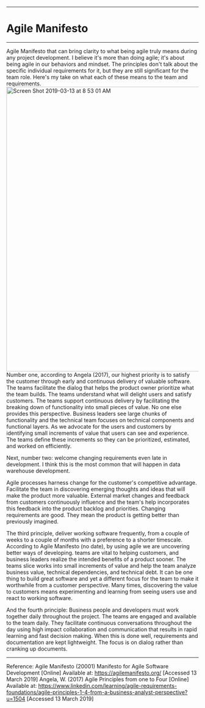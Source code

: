 ***
# Agile Manifesto 
***
Agile Manifesto that can bring clarity to what being agile truly means during any project development. I believe it's more than doing agile; it's about being agile in our behaviors and mindset. The principles don't talk about the specific individual requirements for it, but they are still significant for the team role. Here's my take on what each of these means to the team and requirements. 
<img width="747" alt="Screen Shot 2019-03-13 at 8 53 01 AM" src="https://user-images.githubusercontent.com/23619819/54359782-c5f8ae00-4639-11e9-8715-fd755205c3c4.png">
Number one, according to Angela (2017), our highest priority is to satisfy the customer through early and continuous delivery of valuable software. The teams facilitate the dialog that helps the product owner prioritize what the team builds. The teams understand what will delight users and satisfy customers. The teams support continuous delivery by facilitating the breaking down of functionality into small pieces of value. No one else provides this perspective. Business leaders see large chunks of functionality and the technical team focuses on technical components and functional layers. As we advocate for the users and customers by identifying small increments of value that users can see and experience. The teams define these increments so they can be prioritized, estimated, and worked on efficiently. 

Next, number two: welcome changing requirements even late in development. I think this is the most common that will happen in data warehouse development. 

Agile processes harness change for the customer's competitive advantage. Facilitate the team in discovering emerging thoughts and ideas that will make the product more valuable. External market changes and feedback from customers continuously influence and the team's help incorporates this feedback into the product backlog and priorities. Changing requirements are good. They mean the product is getting better than previously imagined. 

The third principle, deliver working software frequently, from a couple of weeks to a couple of months with a preference to a shorter timescale. According to Agile Manifesto (no date), by using agile we are uncovering better ways of developing. teams are vital to helping customers, and business leaders realize the intended benefits of a product sooner. The teams slice works into small increments of value and help the team analyze business value, technical dependencies, and technical debt. It can be one thing to build great software and yet a different focus for the team to make it worthwhile from a customer perspective. Many times, discovering the value to customers means experimenting and learning from seeing users use and react to working software. 


And the fourth principle: Business people and developers must work together daily throughout the project. The teams are engaged and available to the team daily. They facilitate continuous conversations throughout the day using high impact collaboration and communication that results in rapid learning and fast decision making. When this is done well, requirements and documentation are kept lightweight. The focus is on dialog rather than cranking up documents.

***
Reference:
Agile Manifesto (20001) Manifesto for Agile Software Development [Online] Available at: https://agilemanifesto.org/ [Accessed 13 March 2019]
Angela, W. (2017) Agile Principles from one to Four [Online] Available at: https://www.linkedin.com/learning/agile-requirements-foundations/agile-principles-1-4-from-a-business-analyst-perspective?u=1504 [Accessed 13 March 2019]

